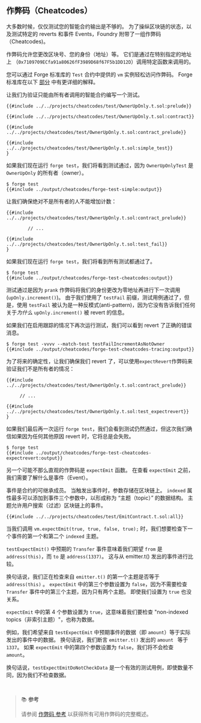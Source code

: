 ## 作弊码（Cheatcodes）

大多数时候，仅仅测试您的智能合约输出是不够的。 为了操纵区块链的状态，以及测试特定的 reverts 和事件 Events，Foundry 附带了一组作弊码（Cheatcodes)。

作弊码允许您更改区块号、您的身份（地址）等。 它们是通过在特别指定的地址上 （`0x7109709ECfa91a80626fF3989D68f67F5b1DD12D`）调用特定函数来调用的。

您可以通过 Forge 标准库的 `Test` 合约中提供的 `vm` 实例轻松访问作弊码。 Forge 标准库在以下 [部分](./forge-std.md) 中有更详细的解释。

让我们为验证只能由所有者调用的智能合约编写一个测试。

```solidity
{{#include ../../projects/cheatcodes/test/OwnerUpOnly.t.sol:prelude}}

{{#include ../../projects/cheatcodes/test/OwnerUpOnly.t.sol:contract}}

{{#include ../../projects/cheatcodes/test/OwnerUpOnly.t.sol:contract_prelude}}

{{#include ../../projects/cheatcodes/test/OwnerUpOnly.t.sol:simple_test}}
}
```

如果我们现在运行 `forge test`，我们将看到测试通过，因为 `OwnerUpOnlyTest` 是 `OwnerUpOnly` 的所有者（owner）。

```ignore
$ forge test
{{#include ../output/cheatcodes/forge-test-simple:output}}
```

让我们确保绝对不是所有者的人不能增加计数：

```solidity
{{#include ../../projects/cheatcodes/test/OwnerUpOnly.t.sol:contract_prelude}}

        // ...

{{#include ../../projects/cheatcodes/test/OwnerUpOnly.t.sol:test_fail}}
}
```

如果我们现在运行 `forge test`，我们将看到所有测试都通过了。

```ignore
$ forge test
{{#include ../output/cheatcodes/forge-test-cheatcodes:output}}
```

测试通过是因为 `prank` 作弊码将我们的身份更改为零地址再进行下一次调用 (`upOnly.increment()`)。 由于我们使用了 `testFail` 前缀，测试用例通过了，但是，使用 `testFail` 被认为是一种反模式(anti-pattern)，因为它没有告诉我们任何关于*为什么* `upOnly.increment()` 被 revert 的信息。

如果我们在启用跟踪的情况下再次运行测试，我们可以看到 revert 了正确的错误消息。

```ignore
$ forge test -vvvv --match-test testFailIncrementAsNotOwner
{{#include ../output/cheatcodes/forge-test-cheatcodes-tracing:output}}
```

为了将来的确定性，让我们确保我们 revert 了，可以使用`expectRevert`作弊码来验证我们不是所有者的情况：

```solidity
{{#include ../../projects/cheatcodes/test/OwnerUpOnly.t.sol:contract_prelude}}

     // ...

{{#include ../../projects/cheatcodes/test/OwnerUpOnly.t.sol:test_expectrevert}}
}
```

如果我们最后再一次运行 `forge test`，我们会看到测试仍然通过，但这次我们确信如果因为任何其他原因 revert 时，它将总是会失败。

```ignore
$ forge test
{{#include ../output/cheatcodes/forge-test-cheatcodes-expectrevert:output}}
```

另一个可能不那么直观的作弊码是 `expectEmit` 函数。 在查看 `expectEmit` 之前，我们需要了解什么是事件（Event）。

事件是合约的可继承成员。 当触发出事件时，参数存储在区块链上。 `indexed` 属性最多可以添加到事件三个参数中，以形成称为 “主题（topic）” 的数据结构。 主题允许用户搜索（过滤）区块链上的事件。

```solidity
{{#include ../../projects/cheatcodes/test/EmitContract.t.sol:all}}
```

当我们调用 `vm.expectEmit(true, true, false, true);` 时，我们想要检查下一个事件的第一个和第二个 `indexed` 主题。

`testExpectEmit()` 中预期的 `Transfer` 事件意味着我们期望 `from` 是 `address(this)`，而 `to` 是 `address(1337)`。 这与从 emitter.t() 发出的事件进行比较。

换句话说，我们正在检查来自 `emitter.t()` 的第一个主题是否等于 `address(this)` 。 `expectEmit` 中的第三个参数设置为 `false`，因为不需要检查 `Transfer` 事件中的第三个主题，因为只有两个主题。 即使我们设置为 `true` 也没关系。

`expectEmit` 中的第 4 个参数设置为 `true`，这意味着我们要检查 "non-indexed topics（非索引主题）"，也称为数据。

例如，我们希望来自 `testExpectEmit` 中预期事件的数据（即 `amount`）等于实际发出的事件中的数据。 换句话说，我们断言 `emitter.t()` 发出的 `amount ` 等于 `1337`。 如果 `expectEmit` 中的第四个参数设置为 `false`，我们将不会检查 `amount`。

换句话说，`testExpectEmitDoNotCheckData` 是一个有效的测试用例，即使数量不同，因为我们不检查数据。

<br>

> 📚 **参考**
>
> 请参阅 [作弊码 参考](../cheatcodes/) 以获得所有可用作弊码的完整概述。